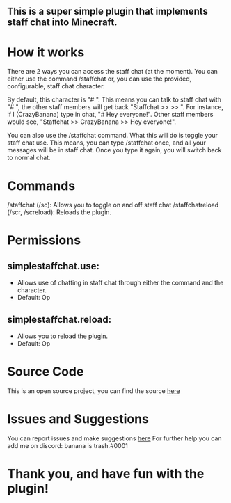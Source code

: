 ## This is a super simple plugin that implements staff chat into Minecraft.

# How it works
There are 2 ways you can access the staff chat (at the moment). You can either use the command /staffchat or, you can use the provided, configurable, staff chat character.

By default, this character is "# ". This means you can talk to staff chat with "# <message>", the other staff members will get back "Staffchat >> <senderName> >> <message>". For instance, if I (CrazyBanana) type in chat, "# Hey everyone!". Other staff members would see, "Staffchat >> CrazyBanana >> Hey everyone!".

You can also use the /staffchat command. What this will do is toggle your staff chat use. This means, you can type /staffchat once, and all your messages will be in staff chat. Once you type it again, you will switch back to normal chat.

# Commands
/staffchat (/sc): Allows you to toggle on and off staff chat
/staffchatreload (/scr, /screload): Reloads the plugin.

# Permissions

## simplestaffchat.use: 
  - Allows use of chatting in staff chat through either the command and the character.
  - Default: Op

## simplestaffchat.reload:
- Allows you to reload the plugin.
- Default: Op

# Source Code
This is an open source project, you can find the source [here](https://github.com/ArvickC/SimpleStaffChat)

# Issues and Suggestions
You can report issues and make suggestions [here](https://github.com/ArvickC/SimpleStaffChat/issues)
For further help you can add me on discord: banana is trash.#0001

# Thank you, and have fun with the plugin!
